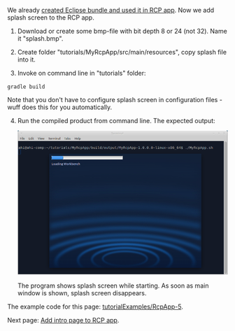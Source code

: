 We already [created Eclipse bundle and used it in RCP app](Create-Eclipse-bundle-and-use-it-in-RCP-app). Now we add splash screen to the RCP app.

1. Download or create some bmp-file with bit depth 8 or 24 (not 32). Name it "splash.bmp".

2. Create folder "tutorials/MyRcpApp/src/main/resources", copy splash file into it.

3. Invoke on command line in "tutorials" folder:

  ```shell
  gradle build
  ```

  Note that you don't have to configure splash screen in configuration files - wuff does this for you automatically.
  
4. Run the compiled product from command line. The expected output:
   
   ![RcpApp-5-run-1](images/RcpApp-5-run-1.png "RcpApp-5-run-1")
   
   The program shows splash screen while starting. As soon as main window is shown, splash screen disappears.

The example code for this page: [tutorialExamples/RcpApp-5](../tree/master/tutorialExamples/RcpApp-5).

Next page: [Add intro page to RCP app](Add-intro-page-to-RCP-app).